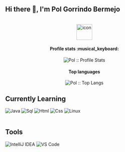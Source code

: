 ## Hi there 👋, I'm Pol Gorrindo Bermejo
<br />
<div align="center">
<img src="https://techstack-generator.vercel.app/java-icon.svg" alt="icon" width="50" height="50" />
</div>

<h4 align="center">Profile stats :musical_keyboard:</h4>

<p align="center"><img src="https://github-readme-stats.vercel.app/api?username=Kure2323&show_icons=true&theme=jolly" alt="Pol :: Profile Stats" /></p>

<h4 align="center">Top languages</h4>

<p align="center"><img src="https://github-readme-stats.vercel.app/api/top-langs/?username=Kure2323&langs_count=10&theme=jolly&layout=compact" alt="Pol :: Top Langs" /></p>

## Currently Learning
![Java](http://img.shields.io/badge/-Java-e8892f?style=flat-square&logo=java&logoColor=white)
![Sql](http://img.shields.io/badge/-Sql-00758f?style=flat-square&logo=Mysql&logoColor=white)
![Html](http://img.shields.io/badge/-Html-e24c27?style=flat-square&logo=html5&logoColor=white)
![Css](http://img.shields.io/badge/-Css-2a65f1?style=flat-square&logo=css3&logoColor=white)
![Linux](http://img.shields.io/badge/-Linux-fad134?style=flat-square&logo=linux&logoColor=black)
<br />
<br />
## Tools
![IntelliJ IDEA](http://img.shields.io/badge/-IntelliJ%20IDEA-black?style=flat-square&logo=intellijidea&logoColor=white)
![VS Code](http://img.shields.io/badge/-VS%20Code-black?style=flat-square&logo=visualstudiocode&logoColor=3aa7f2)

<!--
**Kure2323/Kure2323** is a ✨ _special_ ✨ repository because its `README.md` (this file) appears on your GitHub profile.

Here are some ideas to get you started:

- 🔭 I’m currently working on ...
- 🌱 I’m currently learning ...
- 👯 I’m looking to collaborate on ...
- 🤔 I’m looking for help with ...
- 💬 Ask me about ...
- 📫 How to reach me: ...
- 😄 Pronouns: ...
- ⚡ Fun fact: ...
-->
